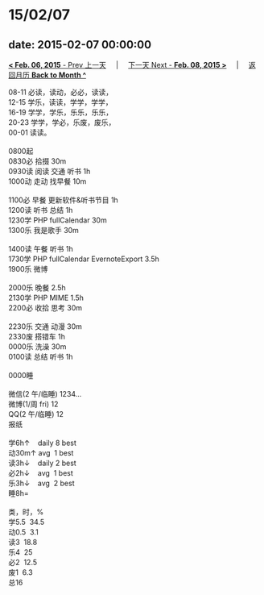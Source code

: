 # 15/02/07

date: 2015-02-07 00:00:00
---
[**< Feb. 06, 2015** - Prev 上一天](/lifelogs/2015/02/d06.md) &nbsp; &nbsp; | &nbsp; &nbsp; [下一天 Next - **Feb. 08, 2015 >**](/lifelogs/2015/02/d08.md) &nbsp; &nbsp; |  &nbsp; &nbsp; [返回月历 **Back to Month ^**](/lifelogs/2015/02/index.md)
<br/><div>08-11 必读，读动，必必，读读，<br/>12-15 学乐，读读，学学，学学，<br/>16-19 学学，学乐，乐乐，乐乐，<br/>20-23 学学，学必，乐废，废乐，<br/>00-01 读读。<div><br/></div>0800起<br/>0830必 拾掇 30m<br/>0930读 阅读 交通 听书 1h<br/>1000动 走动 找早餐 10m<div><br/></div>1100必 早餐 更新软件&听书节目 1h<br/>1200读 听书 总结 1h<br/>1230学 PHP fullCalendar 30m<br/>1300乐 我是歌手 30m<div><br/></div>1400读 午餐 听书 1h<br/>1730学 PHP fullCalendar EvernoteExport 3.5h<br/>1900乐 微博<br/><br/>2000乐 晚餐 2.5h<br/>2130学 PHP MIME 1.5h<br/>2200必 收拾 思考 30m<div><br/></div>2230乐 交通 动漫 30m<br/>2330废 搭错车 1h<br/>0000乐 洗澡 30m<br/>0100读 总结 听书 1h<div><br/></div>0000睡<div><br/></div>微信(2 午/临睡) 1234…<br/>微博(1/周 fri) 12<br/>QQ(2 午/临睡) 12<br/>报纸<div><br/></div>学6h↑    daily 8 best<br/>动30m↑ avg  1 best<br/>读3h↓    daily 2 best<br/>必2h↓    avg  1 best<br/>乐3h↓    avg  2 best<br/>睡8h=<div><br/></div>类，时，%<br/>学5.5  34.5<br/>动0.5  3.1<br/>读3  18.8<br/>乐4  25<br/>必2  12.5<br/>废1  6.3<br/>总16
